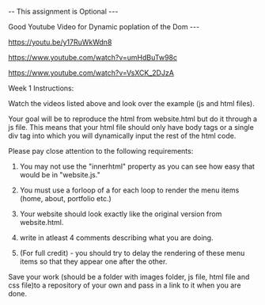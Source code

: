 -- This assignment is Optional ---

Good Youtube Video for Dynamic poplation of the Dom --- 

https://youtu.be/y17RuWkWdn8

https://www.youtube.com/watch?v=umHdBuTw98c

https://www.youtube.com/watch?v=VsXCK_2DJzA


Week 1 Instructions:

Watch the videos listed above and look over the example (js and html files).

Your goal will be to reproduce the html from website.html but do it through a js file. This means that your html file should only have body tags or a single div tag into which you will dynamically input the rest of the html code. 

Please pay close attention to the following requirements: 

1. You may not use the "innerhtml" property as you can see how easy that would be in "website.js."

2. You must use a forloop of a for each loop to render the menu items (home, about, portfolio etc.)

3. Your website should look exactly like the original version from website.html. 

4. write in atleast 4 comments describing what you are doing. 

5. (For full credit) - you should try to delay the rendering of these menu items so that they appear one after the other.

 
Save your work (should be a folder with images folder, js file, html file and css file)to a repository of your own and pass in a link to it when you are done. 